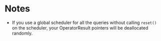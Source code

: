 # Notes

* If you use a global scheduler for all the queries without calling `reset()` on the scheduler, your OperatorResult pointers will be deallocated randomly.
